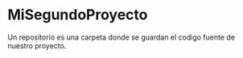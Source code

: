 # MiSegundoProyecto
Un repositorio es una carpeta donde se guardan el codigo fuente de nuestro proyecto.
